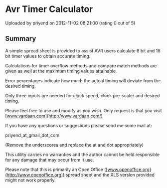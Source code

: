 # Avr Timer Calculator

Uploaded by priyend on 2012-11-02 08:21:00 (rating 0 out of 5)

## Summary

A simple spread sheet is provided to assist AVR users calculate 8 bit and 16 bit timer values to obtain accurate timing. 


Calculations for timer overflow methods and compare match methods are given as well at the maximum timing values attainable.


Error percentages indicate how much the actual timing will deviate from the desired timing.


Only three inputs are needed for clock speed, clock pre-scaler and desired timing.


Please feel free to use and modify as you wish. Only request is that you visit [www.vardaan.com](http://www.vardaan.com/)


If you have any questions or suggestions please send me some mail at:  

 priyend\_at\_gmail\_dot\_com  

(Remove the underscores and replace the at and dot appropriately)


This utility carries no warranties and the author cannot be held responsible for any damage that may occur from it use.


Please note that this is primarily an Open Office ([www.openoffice.org](http://www.openoffice.org)) spread sheet and the XLS version provided might not work properly.
